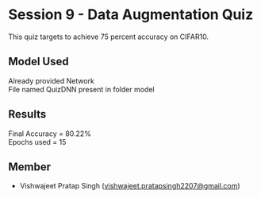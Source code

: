 # Session 9 - Data Augmentation Quiz

This quiz targets to achieve 75 percent accuracy on CIFAR10.


## Model Used
Already provided Network<br>
File named QuizDNN present in folder model <br>

## Results

Final Accuracy = 80.22%<br>
Epochs used = 15<br>


## Member
- Vishwajeet Pratap Singh (vishwajeet.pratapsingh2207@gmail.com)
